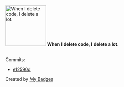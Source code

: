 <img src="https://my-badges.github.io/my-badges/mass-delete-commit.png" alt="When I delete code, I delete a lot." title="When I delete code, I delete a lot." width="128">
<strong>When I delete code, I delete a lot.</strong>
<br><br>

Commits:

- <a href="https://github.com/paideia1200bce/portfolio/commit/e12590d52143ee10156b520396288c4d1f3e2b8a">e12590d</a>


Created by <a href="https://github.com/my-badges/my-badges">My Badges</a>